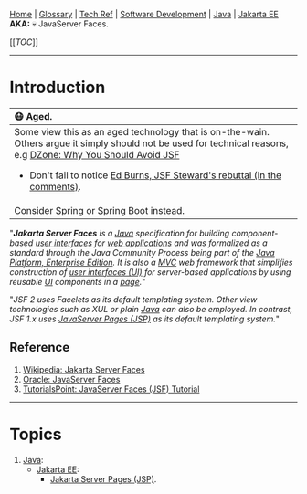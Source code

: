 
[Home](/Slalom-LLC/Slalom-Consulting) | [Glossary](/Glossary) | [Tech Ref](/Tech-Ref) | [Software Development](/Tech-Ref/Software-Development) | [Java](/Tech-Ref/Software-Development/Java) | [Jakarta EE](/Tech-Ref/Software-Development/Java/Java-Platform-Editions/Jakarta-EE-\(Enterprise-Edition\))
**AKA:** :skull: JavaServer Faces.

[[_TOC_]]

---
# Introduction
|:mask: Aged.|
|:-|
| Some view this as an aged technology that is on-the-wain. Others argue it simply should not be used for technical reasons, e.g [DZone: Why You Should Avoid JSF](https://dzone.com/articles/why-you-should-avoid-jsf)<ul><li>Don't fail to notice [Ed Burns, JSF Steward's rebuttal (in the comments)](https://dzone.com/articles/why-you-should-avoid-jsf).</li></ul> |
| Consider Spring or Spring Boot instead. |

"_***Jakarta Server Faces*** is a [Java](/Tech-Ref/Software-Development/Java) specification for building component-based [user interfaces](/Tech-Ref/Software-Development/UX-\(User-Experience\)/GUI-\(Graphical-User-Interface\)) for [web applications](/Tech-Ref/WWW-\(World-Wide-Web\)/Web-Application) and was formalized as a standard through the Java Community Process being part of the [Java Platform, Enterprise Edition](/Tech-Ref/Software-Development/Java/Java-Platform-Editions/Jakarta-EE-\(Enterprise-Edition\)). It is also a [MVC](/Tech-Ref/Software-Development/Software-Design-Pattern/MVC-\(Model-View-Controller\)) web framework that simplifies construction of [user interfaces (UI)](/Tech-Ref/Software-Development/UX-\(User-Experience\)/GUI-\(Graphical-User-Interface\)) for server-based applications by using reusable [UI](/Tech-Ref/Software-Development/UX-\(User-Experience\)/GUI-\(Graphical-User-Interface\)) components in a [page](/Tech-Ref/WWW-\(World-Wide-Web\)/Web-Page)._"

"_JSF 2 uses Facelets as its default templating system. Other view technologies such as XUL or plain [Java](/Tech-Ref/Software-Development/Java) can also be employed. In contrast, JSF 1.x uses [JavaServer Pages (JSP)](/Tech-Ref/Software-Development/Java/Java-Platform-Editions/Jakarta-EE-\(Enterprise-Edition\)/JSP-\(Jakarta-Server-Pages\)) as its default templating system._"

## Reference
1. [Wikipedia: Jakarta Server Faces
](https://en.wikipedia.org/wiki/Jakarta_Server_Faces)
1. [Oracle: JavaServer Faces](https://www.oracle.com/java/technologies/javaserverfaces.html)
1. [TutorialsPoint: JavaServer Faces (JSF) Tutorial](https://www.tutorialspoint.com/jsf/index.htm)

---
# Topics
1. [Java](/Tech-Ref/Software-Development/Java):
   - [Jakarta EE](/Tech-Ref/Software-Development/Java/Java-Platform-Editions/Jakarta-EE-\(Enterprise-Edition\)):
      - [Jakarta Server Pages (JSP)](/Tech-Ref/Software-Development/Java/Java-Platform-Editions/Jakarta-EE-\(Enterprise-Edition\)/JSP-\(Jakarta-Server-Pages\)).
